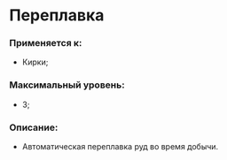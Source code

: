 # Переплавка

### Применяется к:

* Кирки;

### Максимальный уровень:

* 3;

### Описание:

* Автоматическая переплавка руд во время добычи.
